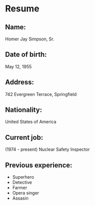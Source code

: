 # Resume

## Name:
Homer Jay Simpson, Sr.
## Date of birth:
May 12, 1955

## Address:
742 Evergreen Terrace, Springfield

## Nationality:
United States of America

## Current job:
(1974 - present) Nuclear Safety Inspector

## Previous experience:
- Superhero
- Detective
- Farmer
- Opera singer
- Assasin
